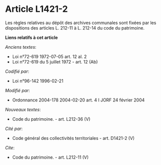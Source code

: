 # Article L1421-2

Les règles relatives au dépôt des archives communales sont fixées par les dispositions des articles L. 212-11 à L. 212-14 du
code du patrimoine.

**Liens relatifs à cet article**

_Anciens textes_:

  - Loi n°72-619 1972-07-05 art. 12 al. 2
  - Loi n°72-619 du 5 juillet 1972 - art. 12 (Ab)

_Codifié par_:

  - Loi n°96-142 1996-02-21

_Modifié par_:

  - Ordonnance 2004-178 2004-02-20 art. 4 I JORF 24 février 2004

_Nouveaux textes_:

  - Code du patrimoine. - art. L212-36 (V)

_Cité par_:

  - Code général des collectivités territoriales - art. D1421-2 (V)

_Cite_:

  - Code du patrimoine. - art. L212-11 (V)
